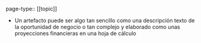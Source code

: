 page-type:: [[topic]]
- Un artefacto puede ser algo tan sencillo como una descripción texto de la oportunidad de negocio o tan complejo y elaborado como unas proyecciones financieras en una hoja de cálculo


